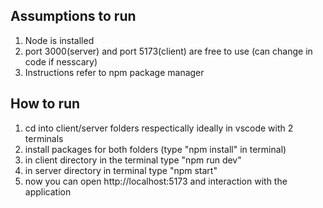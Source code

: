 ## Assumptions to run
1. Node is installed
2. port 3000(server) and port 5173(client) are free to use (can change in code if nesscary)
3. Instructions refer to npm package manager

## How to run
1. cd into client/server folders respectically ideally in vscode with 2 terminals
2. install packages for both folders (type "npm install" in terminal)
3. in client directory in the terminal type "npm run dev"
4. in server directory in terminal type "npm start"
5. now you can open http://localhost:5173 and interaction with the application
